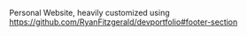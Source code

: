 Personal Website, heavily customized using https://github.com/RyanFitzgerald/devportfolio#footer-section

